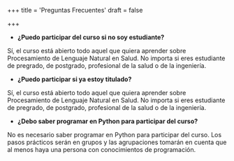 +++
title = 'Preguntas Frecuentes'
draft = false
<!-- [menus]
  [menus.main]
    name = 'Preguntas' -->
+++

- **¿Puedo participar del curso si no soy estudiante?**

Sí, el curso está abierto todo aquel que quiera aprender sobre Procesamiento de Lenguaje Natural en Salud. No importa si eres estudiante de pregrado, de postgrado, profesional de la salud o de la ingeniería.

- **¿Puedo participar si ya estoy titulado?**

Sí, el curso está abierto todo aquel que quiera aprender sobre Procesamiento de Lenguaje Natural en Salud. No importa si eres estudiante de pregrado, de postgrado, profesional de la salud o de la ingeniería.

- **¿Debo saber programar en Python para participar del curso?**

No es necesario saber programar en Python para participar del curso. Los pasos prácticos serán en grupos y las agrupaciones tomarán en cuenta que al menos haya una persona con conocimientos de programación.